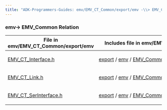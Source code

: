 ```yaml
---
title: "ADK-Programmers-Guides: emv/EMV_CT_Common/export/emv -\\> EMV_Common Relation"
---
```


### emv→ EMV_Common Relation

| File in emv/EMV_CT_Common/export/emv | Includes file in emv/EMV_Common |
|----|----|
| <p><a href="_e_m_v___c_t___interface_8h.md">EMV_CT_Interface.h</a></p> | <p><a href="dir_49ad5c5dc7899901ed3c01071194a6ed.md">export</a> / <a href="dir_f903da7b326800d8643fdc82fbf02ea6.md">emv</a> / <a href="_e_m_v___common___interface_8h.md">EMV_Common_Interface.h</a></p> |
| <p><a href="_e_m_v___c_t___link_8h.md">EMV_CT_Link.h</a></p> | <p><a href="dir_49ad5c5dc7899901ed3c01071194a6ed.md">export</a> / <a href="dir_f903da7b326800d8643fdc82fbf02ea6.md">emv</a> / <a href="_e_m_v___common___interface_8h.md">EMV_Common_Interface.h</a></p> |
| <p><a href="_e_m_v___c_t___ser_interface_8h.md">EMV_CT_SerInterface.h</a></p> | <p><a href="dir_49ad5c5dc7899901ed3c01071194a6ed.md">export</a> / <a href="dir_f903da7b326800d8643fdc82fbf02ea6.md">emv</a> / <a href="_e_m_v___common___interface_8h.md">EMV_Common_Interface.h</a></p> |
